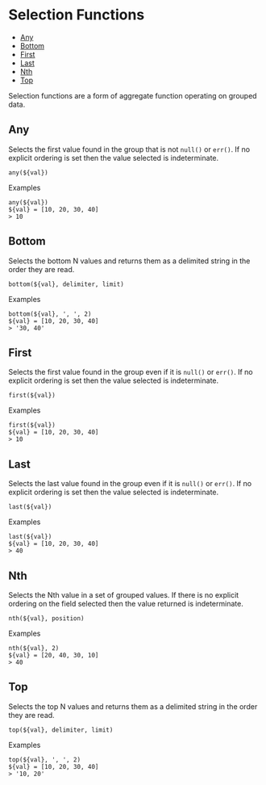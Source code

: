 # Selection Functions

<!-- vim-markdown-toc GFM -->

* [Any](#any)
* [Bottom](#bottom)
* [First](#first)
* [Last](#last)
* [Nth](#nth)
* [Top](#top)

<!-- vim-markdown-toc -->

Selection functions are a form of aggregate function operating on grouped data.

## Any

Selects the first value found in the group that is not `null()` or `err()`.
If no explicit ordering is set then the value selected is indeterminate.

```
any(${val})
```

Examples
```
any(${val})
${val} = [10, 20, 30, 40]
> 10
```


## Bottom

Selects the bottom N values and returns them as a delimited string in the order they are read.

```
bottom(${val}, delimiter, limit)
```

Examples
```
bottom(${val}, ', ', 2)
${val} = [10, 20, 30, 40]
> '30, 40'
```

## First

Selects the first value found in the group even if it is `null()` or `err()`.
If no explicit ordering is set then the value selected is indeterminate.

```
first(${val})
```

Examples
```
first(${val})
${val} = [10, 20, 30, 40]
> 10
```


## Last

Selects the last value found in the group even if it is `null()` or `err()`.
If no explicit ordering is set then the value selected is indeterminate.

```
last(${val})
```

Examples
```
last(${val})
${val} = [10, 20, 30, 40]
> 40
```


## Nth
Selects the Nth value in a set of grouped values.
If there is no explicit ordering on the field selected then the value returned is indeterminate.

```
nth(${val}, position)
```

Examples
```
nth(${val}, 2)
${val} = [20, 40, 30, 10]
> 40
```


## Top

Selects the top N values and returns them as a delimited string in the order they are read.

```
top(${val}, delimiter, limit)
```

Examples
```
top(${val}, ', ', 2)
${val} = [10, 20, 30, 40]
> '10, 20'
```







